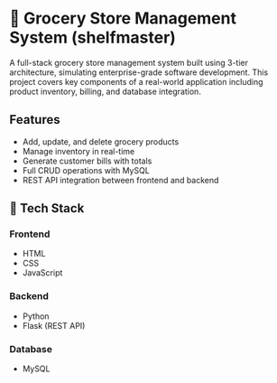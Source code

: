 # 🛒 Grocery Store Management System (shelfmaster)

A full-stack grocery store management system built using 3-tier architecture, simulating enterprise-grade software development. This project covers key components of a real-world application including product inventory, billing, and database integration.

##  Features

- Add, update, and delete grocery products
- Manage inventory in real-time
- Generate customer bills with totals
- Full CRUD operations with MySQL
- REST API integration between frontend and backend

## 🧱 Tech Stack

### Frontend
- HTML
- CSS
- JavaScript

### Backend
- Python
- Flask (REST API)

### Database
- MySQL
